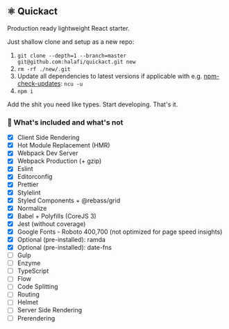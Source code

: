 ## ⚛️ Quickact

Production ready lightweight React starter.

Just shallow clone and setup as a new repo:

1. `git clone --depth=1 --branch=master git@github.com:halafi/quickact.git new`
2. `rm -rf ./new/.git`
3. Update all dependencies to latest versions if applicable with e.g. [npm-check-updates](https://github.com/tjunnone/npm-check-updates): `ncu -u`
4. `npm i`

Add the shit you need like types. Start developing. That's it.

### 🔧 What's included and what's not

- [x] Client Side Rendering
- [x] Hot Module Replacement (HMR)
- [x] Webpack Dev Server
- [x] Webpack Production (+ gzip)
- [x] Eslint
- [x] Editorconfig
- [x] Prettier
- [x] Stylelint
- [x] Styled Components + @rebass/grid
- [x] Normalize
- [x] Babel + Polyfills (CoreJS 3)
- [x] Jest (without coverage)
- [x] Google Fonts - Roboto 400,700 (not optimized for page speed insights)
- [x] Optional (pre-installed): ramda
- [x] Optional (pre-installed): date-fns
- [ ] Gulp
- [ ] Enzyme
- [ ] TypeScript
- [ ] Flow
- [ ] Code Splitting
- [ ] Routing
- [ ] Helmet
- [ ] Server Side Rendering
- [ ] Prerendering

